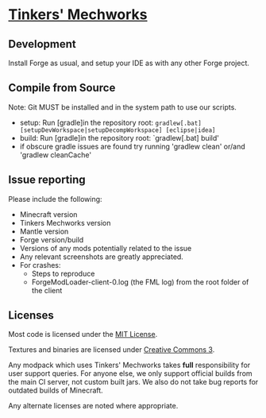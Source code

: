 # [Tinkers' Mechworks](#)

## Development
Install Forge as usual, and setup your IDE as with any other Forge project.

## Compile from Source
Note: Git MUST be installed and in the system path to use our scripts.
* setup: Run [gradle]in the repository root: `gradlew[.bat] [setupDevWorkspace|setupDecompWorkspace] [eclipse|idea]`
* build: Run [gradle]in the repository root: `gradlew[.bat] build'
* if obscure gradle issues are found try running 'gradlew clean' or/and 'gradlew cleanCache'

## Issue reporting
Please include the following:

* Minecraft version
* Tinkers Mechworks version
* Mantle version
* Forge version/build
* Versions of any mods potentially related to the issue 
* Any relevant screenshots are greatly appreciated.
* For crashes:
	* Steps to reproduce
	* ForgeModLoader-client-0.log (the FML log) from the root folder of the client

## Licenses
Most code is licensed under the [MIT License](http://opensource.org/licenses/MIT).

Textures and binaries are licensed under [Creative Commons 3](http://creativecommons.org/licenses/by/3.0/).

Any modpack which uses Tinkers' Mechworks takes **full** responsibility for user support queries. For anyone else, we only support official builds from the main CI server, not custom built jars. We also do not take bug reports for outdated builds of Minecraft.

Any alternate licenses are noted where appropriate.
